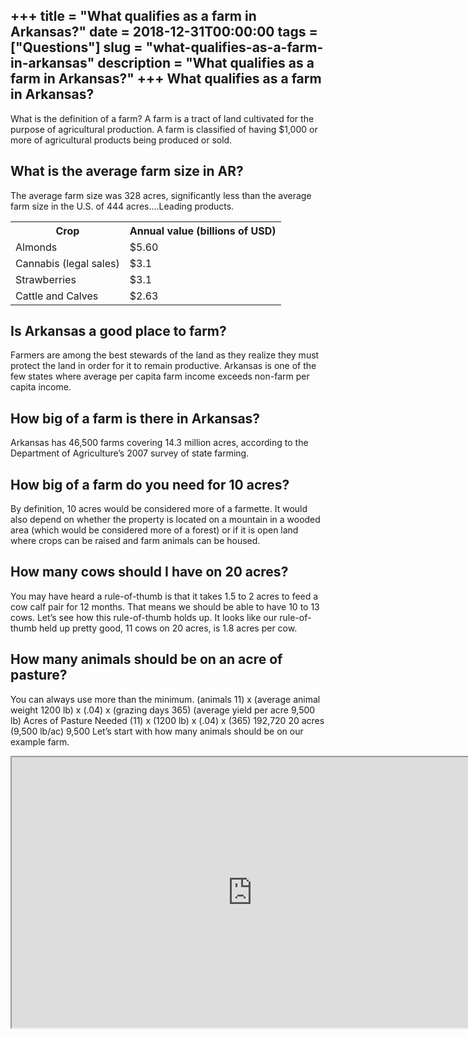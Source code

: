 +++
title = "What qualifies as a farm in Arkansas?"
date = 2018-12-31T00:00:00
tags = ["Questions"]
slug = "what-qualifies-as-a-farm-in-arkansas"
description = "What qualifies as a farm in Arkansas?"
+++
What qualifies as a farm in Arkansas?
-------------------------------------

What is the definition of a farm? A farm is a tract of land cultivated for the purpose of agricultural production. A farm is classified of having $1,000 or more of agricultural products being produced or sold.

What is the average farm size in AR?
------------------------------------

The average farm size was 328 acres, significantly less than the average farm size in the U.S. of 444 acres….Leading products.

<table><tr><th>Crop</th><th>Annual value (billions of USD)</th></tr><tr><td>Almonds</td><td>$5.60</td></tr><tr><td>Cannabis (legal sales)</td><td>$3.1</td></tr><tr><td>Strawberries</td><td>$3.1</td></tr><tr><td>Cattle and Calves</td><td>$2.63</td></tr></table>

Is Arkansas a good place to farm?
---------------------------------

Farmers are among the best stewards of the land as they realize they must protect the land in order for it to remain productive. Arkansas is one of the few states where average per capita farm income exceeds non-farm per capita income.

How big of a farm is there in Arkansas?
---------------------------------------

Arkansas has 46,500 farms covering 14.3 million acres, according to the Department of Agriculture’s 2007 survey of state farming.

How big of a farm do you need for 10 acres?
-------------------------------------------

By definition, 10 acres would be considered more of a farmette. It would also depend on whether the property is located on a mountain in a wooded area (which would be considered more of a forest) or if it is open land where crops can be raised and farm animals can be housed.

How many cows should I have on 20 acres?
----------------------------------------

You may have heard a rule-of-thumb is that it takes 1.5 to 2 acres to feed a cow calf pair for 12 months. That means we should be able to have 10 to 13 cows. Let’s see how this rule-of-thumb holds up. It looks like our rule-of-thumb held up pretty good, 11 cows on 20 acres, is 1.8 acres per cow.

How many animals should be on an acre of pasture?
-------------------------------------------------

You can always use more than the minimum. (animals 11) x (average animal weight 1200 lb) x (.04) x (grazing days 365) (average yield per acre 9,500 lb) Acres of Pasture Needed (11) x (1200 lb) x (.04) x (365) 192,720 20 acres (9,500 lb/ac) 9,500 Let’s start with how many animals should be on our example farm.

<iframe allow="accelerometer; autoplay; clipboard-write; encrypted-media; gyroscope; picture-in-picture" allowfullscreen="" class="__youtube_prefs__  epyt-is-override  no-lazyload" data-no-lazy="1" data-origheight="433" data-origwidth="770" data-skipgform_ajax_framebjll="" height="433" id="_ytid_32561" loading="lazy" src="https://www.youtube.com/embed/7CUTXrzLGbU?enablejsapi=1&autoplay=0&cc_load_policy=0&cc_lang_pref=&iv_load_policy=1&loop=0&modestbranding=0&rel=1&fs=1&playsinline=0&autohide=2&theme=dark&color=red&controls=1&" title="YouTube player" width="770"></iframe>
